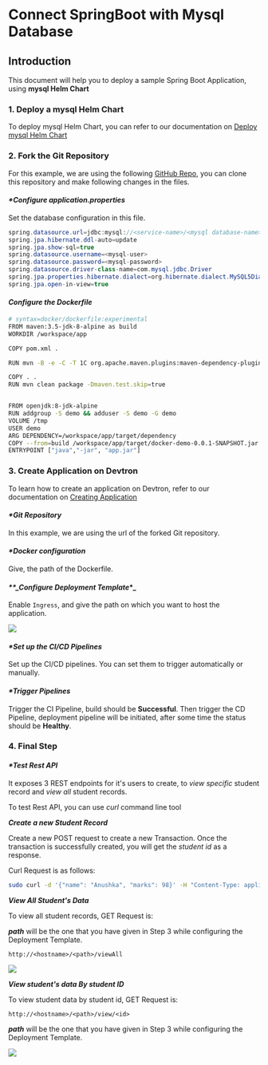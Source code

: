 # Connect SpringBoot with Mysql Database

## Introduction

This document will help you to deploy a sample Spring Boot Application, using **mysql Helm Chart**

### **1. Deploy a mysql Helm Chart**

To deploy mysql Helm Chart, you can refer to our documentation on [Deploy mysql Helm Chart](../deploy-chart/examples/deploying-mysql-helm-chart.md)

### **2. Fork the Git Repository**

For this example, we are using the following [GitHub Repo](https://github.com/devtron-labs/springboot), you can clone this repository and make following changes in the files.

#### _\*Configure application.properties_

Set the database configuration in this file.

```java
spring.datasource.url=jdbc:mysql://<service-name>/<mysql database-name>
spring.jpa.hibernate.ddl-auto=update
spring.jpa.show-sql=true
spring.datasource.username=<mysql-user>
spring.datasource.password=<mysql-password>
spring.datasource.driver-class-name=com.mysql.jdbc.Driver
spring.jpa.properties.hibernate.dialect=org.hibernate.dialect.MySQL5Dialect
spring.jpa.open-in-view=true
```

#### _Configure the Dockerfile_

```bash
# syntax=docker/dockerfile:experimental
FROM maven:3.5-jdk-8-alpine as build
WORKDIR /workspace/app

COPY pom.xml .

RUN mvn -B -e -C -T 1C org.apache.maven.plugins:maven-dependency-plugin:3.0.2:go-offline

COPY . .
RUN mvn clean package -Dmaven.test.skip=true


FROM openjdk:8-jdk-alpine
RUN addgroup -S demo && adduser -S demo -G demo
VOLUME /tmp
USER demo
ARG DEPENDENCY=/workspace/app/target/dependency
COPY --from=build /workspace/app/target/docker-demo-0.0.1-SNAPSHOT.jar app.jar
ENTRYPOINT ["java","-jar", "app.jar"]
```

### **3. Create Application on Devtron**

To learn how to create an application on Devtron, refer to our documentation on [Creating Application](../creating-application/)

#### _\*Git Repository_

In this example, we are using the url of the forked Git repository.

#### _\*Docker configuration_

Give, the path of the Dockerfile.

#### _\*\*\_Configure Deployment Template_\*\_

Enable `Ingress`, and give the path on which you want to host the application.

![](<../../.gitbook/assets/use-cases-springboot-ingress-template (1).jpg>)

#### _\*Set up the CI/CD Pipelines_

Set up the CI/CD pipelines. You can set them to trigger automatically or manually.

#### _\*Trigger Pipelines_

Trigger the CI Pipeline, build should be **Successful**. Then trigger the CD Pipeline, deployment pipeline will be initiated, after some time the status should be **Healthy**.

### **4. Final Step**

#### _\*Test Rest API_

It exposes 3 REST endpoints for it's users to create, to _view specific_ student record and _view all_ student records.

To test Rest API, you can use _curl_ command line tool

_**Create a new Student Record**_

Create a new POST request to create a new Transaction. Once the transaction is successfully created, you will get the _student id_ as a response.

Curl Request is as follows:

```bash
sudo curl -d '{"name": "Anushka", "marks": 98}' -H "Content-Type: application/json" -X POST http://<hostname>/<path-name>/create
```

_**View All Student's Data**_

To view all student records, GET Request is:

_**path**_ will be the one that you have given in Step 3 while configuring the Deployment Template.

`http://<hostname>/<path>/viewAll`

![](../../.gitbook/assets/use-cases-springboot-view-student-data.jpg)

_**View student's data By student ID**_

To view student data by student id, GET Request is:

`http://<hostname>/<path>/view/<id>`

_**path**_ will be the one that you have given in Step 3 while configuring the Deployment Template.

![](<../../.gitbook/assets/use-cases-springboot-view-student-data-with-id (1).jpg>)

